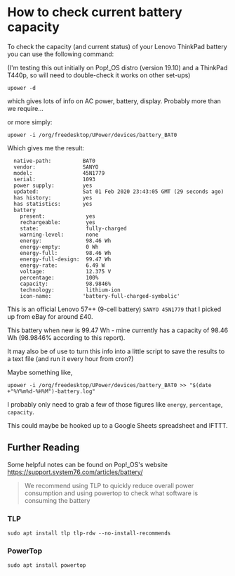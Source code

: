 # How to check current battery capacity

To check the capacity (and current status) of your Lenovo ThinkPad battery you can use the following command:

(I'm testing this out initially on Pop!_OS distro (version 19.10) and a ThinkPad T440p, so will need to double-check it works on other set-ups)

`upower -d`

which gives lots of info on AC power, battery, display. Probably more than we require...

or more simply:

`upower -i /org/freedesktop/UPower/devices/battery_BAT0`

Which gives me the result:

```
  native-path:          BAT0
  vendor:               SANYO
  model:                45N1779
  serial:               1093
  power supply:         yes
  updated:              Sat 01 Feb 2020 23:43:05 GMT (29 seconds ago)
  has history:          yes
  has statistics:       yes
  battery
    present:             yes
    rechargeable:        yes
    state:               fully-charged
    warning-level:       none
    energy:              98.46 Wh
    energy-empty:        0 Wh
    energy-full:         98.46 Wh
    energy-full-design:  99.47 Wh
    energy-rate:         6.49 W
    voltage:             12.375 V
    percentage:          100%
    capacity:            98.9846%
    technology:          lithium-ion
    icon-name:          'battery-full-charged-symbolic'
```

This is an official Lenovo 57++ (9-cell battery) `SANYO 45N1779` that I picked up from eBay for around £40.  

This battery when new is 99.47 Wh - mine currently has a capacity of 98.46 Wh (98.9846% according to this report).  

It may also be of use to turn this info into a little script to save the results to a text file (and run it every hour from cron?)  

Maybe something like, 

`upower -i /org/freedesktop/UPower/devices/battery_BAT0 >> "$(date +"%Y%m%d-%H%M")-battery.log"`

I probably only need to grab a few of those figures like `energy`, `percentage`, `capacity`.  

This could maybe be hooked up to a Google Sheets spreadsheet and IFTTT.  

## Further Reading

Some helpful notes can be found on Pop!_OS's website  
https://support.system76.com/articles/battery/

>We recommend using TLP to quickly reduce overall power consumption and using powertop to check what software is consuming the battery

### TLP

`sudo apt install tlp tlp-rdw --no-install-recommends`

### PowerTop

`sudo apt install powertop`
